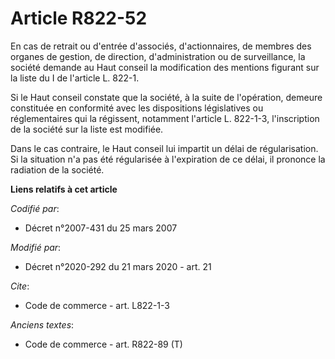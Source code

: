 # Article R822-52

En cas de retrait ou d'entrée d'associés, d'actionnaires, de membres des organes de gestion, de direction, d'administration
ou de surveillance, la société demande au Haut conseil la modification des mentions figurant sur la liste du I de l'article
L. 822-1.

Si le Haut conseil constate que la société, à la suite de l'opération, demeure constituée en conformité avec les dispositions
législatives ou réglementaires qui la régissent, notamment l'article L. 822-1-3, l'inscription de la société sur la liste est
modifiée.

Dans le cas contraire, le Haut conseil lui impartit un délai de régularisation. Si la situation n'a pas été régularisée à
l'expiration de ce délai, il prononce la radiation de la société.

**Liens relatifs à cet article**

_Codifié par_:

  - Décret n°2007-431 du 25 mars 2007

_Modifié par_:

  - Décret n°2020-292 du 21 mars 2020 - art. 21

_Cite_:

  - Code de commerce - art. L822-1-3

_Anciens textes_:

  - Code de commerce - art. R822-89 (T)

